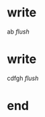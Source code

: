# write
  a<!--[ERROR_BOUNDARY]-->b
_flush_

# write
  cd<!--[END_ERROR_BOUNDARY]-->fgh
_flush_

# end
